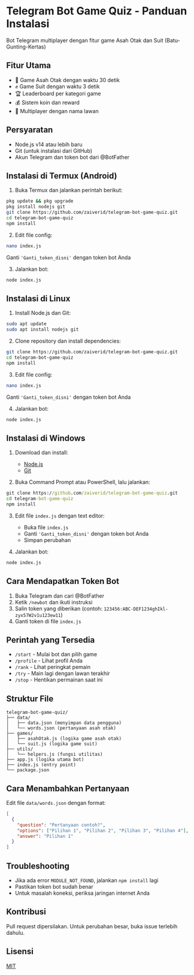 # Telegram Bot Game Quiz - Panduan Instalasi

Bot Telegram multiplayer dengan fitur game Asah Otak dan Suit (Batu-Gunting-Kertas)

## Fitur Utama
- 🧠 Game Asah Otak dengan waktu 30 detik
- ✊ Game Suit dengan waktu 3 detik
- 🏆 Leaderboard per kategori game
- 💰 Sistem koin dan reward
- 👥 Multiplayer dengan nama lawan

## Persyaratan
- Node.js v14 atau lebih baru
- Git (untuk instalasi dari GitHub)
- Akun Telegram dan token bot dari @BotFather

## Instalasi di Termux (Android)

1. Buka Termux dan jalankan perintah berikut:
```bash
pkg update && pkg upgrade
pkg install nodejs git
git clone https://github.com/zaiverid/telegram-bot-game-quiz.git
cd telegram-bot-game-quiz
npm install
```

2. Edit file config:
```bash
nano index.js
```
Ganti `'Ganti_token_disni'` dengan token bot Anda

3. Jalankan bot:
```bash
node index.js
```

## Instalasi di Linux

1. Install Node.js dan Git:
```bash
sudo apt update
sudo apt install nodejs git
```

2. Clone repository dan install dependencies:
```bash
git clone https://github.com/zaiverid/telegram-bot-game-quiz.git
cd telegram-bot-game-quiz
npm install
```

3. Edit file config:
```bash
nano index.js
```
Ganti `'Ganti_token_disni'` dengan token bot Anda

4. Jalankan bot:
```bash
node index.js
```

## Instalasi di Windows

1. Download dan install:
   - [Node.js](https://nodejs.org/)
   - [Git](https://git-scm.com/)

2. Buka Command Prompt atau PowerShell, lalu jalankan:
```cmd
git clone https://github.com/zaiverid/telegram-bot-game-quiz.git
cd telegram-bot-game-quiz
npm install
```

3. Edit file `index.js` dengan text editor:
   - Buka file `index.js`
   - Ganti `'Ganti_token_disni'` dengan token bot Anda
   - Simpan perubahan

4. Jalankan bot:
```cmd
node index.js
```

## Cara Mendapatkan Token Bot

1. Buka Telegram dan cari @BotFather
2. Ketik `/newbot` dan ikuti instruksi
3. Salin token yang diberikan (contoh: `123456:ABC-DEF1234ghIkl-zyx57W2v1u123ew11`)
4. Ganti token di file `index.js`

## Perintah yang Tersedia
- `/start` - Mulai bot dan pilih game
- `/profile` - Lihat profil Anda
- `/rank` - Lihat peringkat pemain
- `/try` - Main lagi dengan lawan terakhir
- `/stop` - Hentikan permainan saat ini

## Struktur File
```
telegram-bot-game-quiz/
├── data/
│   ├── data.json (menyimpan data pengguna)
│   └── words.json (pertanyaan asah otak)
├── games/
│   ├── asahOtak.js (logika game asah otak)
│   └── suit.js (logika game suit)
├── utils/
│   └── helpers.js (fungsi utilitas)
├── app.js (logika utama bot)
├── index.js (entry point)
└── package.json
```

## Cara Menambahkan Pertanyaan
Edit file `data/words.json` dengan format:
```json
[
  {
    "question": "Pertanyaan contoh?",
    "options": ["Pilihan 1", "Pilihan 2", "Pilihan 3", "Pilihan 4"],
    "answer": "Pilihan 1"
  }
]
```

## Troubleshooting
- Jika ada error `MODULE_NOT_FOUND`, jalankan `npm install` lagi
- Pastikan token bot sudah benar
- Untuk masalah koneksi, periksa jaringan internet Anda

## Kontribusi
Pull request dipersilakan. Untuk perubahan besar, buka issue terlebih dahulu.

## Lisensi
[MIT](https://choosealicense.com/licenses/mit/)
